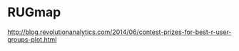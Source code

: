 RUGmap
======

http://blog.revolutionanalytics.com/2014/06/contest-prizes-for-best-r-user-groups-plot.html
